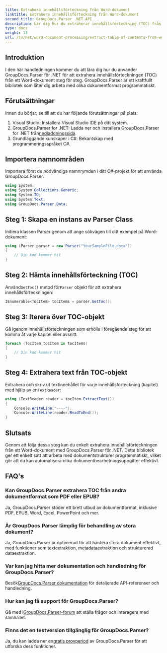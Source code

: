 ```yaml
---
title: Extrahera innehållsförteckning från Word-dokument
linktitle: Extrahera innehållsförteckning från Word-dokument
second_title: GroupDocs.Parser .NET API
description: Lär dig hur du extraherar innehållsförteckning (TOC) från Word-dokument programmatiskt med GroupDocs.Parser för .NET.
type: docs
weight: 13
url: /sv/net/word-document-processing/extract-table-of-contents-from-word-document/
---
```

## Introduktion
I den här handledningen kommer du att lära dig hur du använder GroupDocs.Parser för .NET för att extrahera innehållsförteckningen (TOC) från ett Word-dokument steg för steg. GroupDocs.Parser är ett kraftfullt bibliotek som låter dig arbeta med olika dokumentformat programmatiskt.
## Förutsättningar
Innan du börjar, se till att du har följande förutsättningar på plats:
1. Visual Studio: Installera Visual Studio IDE på ditt system.
2.  GroupDocs.Parser for .NET: Ladda ner och installera GroupDocs.Parser for .NET från[nedladdningssida](https://releases.groupdocs.com/parser/net/).
3. Grundläggande kunskaper i C#: Bekantskap med programmeringsspråket C#.

## Importera namnområden
Importera först de nödvändiga namnrymden i ditt C#-projekt för att använda GroupDocs.Parser:
```csharp
using System;
using System.Collections.Generic;
using System.IO;
using System.Text;
using GroupDocs.Parser.Data;
```
## Steg 1: Skapa en instans av Parser Class
Initiera klassen Parser genom att ange sökvägen till ditt exempel på Word-dokument:
```csharp
using (Parser parser = new Parser("YourSampleFile.docx"))
{
    // Din kod kommer hit
}
```
## Steg 2: Hämta innehållsförteckning (TOC)
 Använd`GetToc()` metod för`Parser` objekt för att extrahera innehållsförteckningen:
```csharp
IEnumerable<TocItem> tocItems = parser.GetToc();
```
## Steg 3: Iterera över TOC-objekt
Gå igenom innehållsförteckningen som erhölls i föregående steg för att komma åt varje kapitel eller avsnitt:
```csharp
foreach (TocItem tocItem in tocItems)
{
    // Din kod kommer hit
}
```
## Steg 4: Extrahera text från TOC-objekt
 Extrahera och skriv ut textinnehållet för varje innehållsförteckning (kapitel) med hjälp av en`TextReader`:
```csharp
using (TextReader reader = tocItem.ExtractText())
{
    Console.WriteLine("----");
    Console.WriteLine(reader.ReadToEnd());
}
```

## Slutsats
Genom att följa dessa steg kan du enkelt extrahera innehållsförteckningen från ett Word-dokument med GroupDocs.Parser för .NET. Detta bibliotek ger ett enkelt sätt att arbeta med dokumentstrukturer programmatiskt, vilket gör att du kan automatisera olika dokumentbearbetningsuppgifter effektivt.

## FAQ's
### Kan GroupDocs.Parser extrahera TOC från andra dokumentformat som PDF eller EPUB?
Ja, GroupDocs.Parser stöder ett brett utbud av dokumentformat, inklusive PDF, EPUB, Word, Excel, PowerPoint och mer.
### Är GroupDocs.Parser lämplig för behandling av stora dokument?
Ja, GroupDocs.Parser är optimerad för att hantera stora dokument effektivt, med funktioner som textextraktion, metadataextraktion och strukturerad dataextraktion.
### Var kan jag hitta mer dokumentation och handledning för GroupDocs.Parser?
 Besök[GroupDocs.Parser dokumentation](https://reference.groupdocs.com/parser/net/) för detaljerade API-referenser och handledning.
### Hur kan jag få support för GroupDocs.Parser?
 Gå med i[GroupDocs.Parser-forum](https://forum.groupdocs.com/c/parser/17) att ställa frågor och interagera med samhället.
### Finns det en testversion tillgänglig för GroupDocs.Parser?
 Ja, du kan ladda ner en[gratis provperiod](https://releases.groupdocs.com/) av GroupDocs.Parser för att utforska dess funktioner.